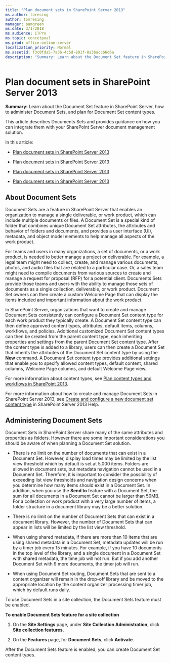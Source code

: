 ```yaml
---
title: "Plan document sets in SharePoint Server 2013"
ms.author: toresing
author: tomresing
manager: pamgreen
ms.date: 3/1/2018
ms.audience: ITPro
ms.topic: concetpual
ms.prod: office-online-server
localization_priority: Normal
ms.assetid: f3c0fda5-7a36-4c5d-801f-8a3baccb6d6a
description: "Summary: Learn about the Document Set feature in SharePoint Server, how to administer Document Sets, and plan for Document Set content types."
---
```


# Plan document sets in SharePoint Server 2013

 **Summary:** Learn about the Document Set feature in SharePoint Server, how to administer Document Sets, and plan for Document Set content types. 
  
This article describes Documents Sets and provides guidance on how you can integrate them with your SharePoint Server document management solution.
  
In this article:
  
- [Plan document sets in SharePoint Server 2013](http://technet.microsoft.com/library/41f29775-f3f6-4eb7-ab2f-56f9fe331f8a%28Office.14%29.aspx#bkmk_about_ds)
    
- [Plan document sets in SharePoint Server 2013](http://technet.microsoft.com/library/41f29775-f3f6-4eb7-ab2f-56f9fe331f8a%28Office.14%29.aspx#bkmk_admin_ds)
    
- [Plan document sets in SharePoint Server 2013](http://technet.microsoft.com/library/41f29775-f3f6-4eb7-ab2f-56f9fe331f8a%28Office.14%29.aspx#bkmk_plan_docsets)
    
- [Plan document sets in SharePoint Server 2013](http://technet.microsoft.com/library/41f29775-f3f6-4eb7-ab2f-56f9fe331f8a%28Office.14%29.aspx#worksheets)
    
## About Document Sets
<a name="bkmk_about_ds"> </a>

Document Sets are a feature in SharePoint Server that enables an organization to manage a single deliverable, or work product, which can include multiple documents or files. A Document Set is a special kind of folder that combines unique Document Set attributes, the attributes and behavior of folders and documents, and provides a user interface (UI), metadata, and object model elements to help manage all aspects of the work product.
  
For teams and users in many organizations, a set of documents, or a work product, is needed to better manage a project or deliverable. For example, a legal team might need to collect, create, and manage various documents, photos, and audio files that are related to a particular case. Or, a sales team might need to compile documents from various sources to create and manage a request for proposal (RFP) for a potential client. Documents Sets provide those teams and users with the ability to manage those sets of documents as a single collection, deliverable, or work product. Document Set owners can then create a custom Welcome Page that can display the items included and important information about the work product.
  
In SharePoint Server, organizations that want to create and manage Document Sets consistently can configure a Document Set content type for each work product they typically create. A Document Set content type can then define approved content types, attributes, default items, columns, workflows, and policies. Additional customized Document Set content types can then be created from the parent content type, each inheriting properties and settings from the parent Document Set content type. After the content type is added to a library, users can then create a Document Set that inherits the attributes of the Document Set content type by using the **New** command. A Document Set content type provides additional settings that enable you to specify allowed content types, default content, shared columns, Welcome Page columns, and default Welcome Page view. 
  
For more information about content types, see [Plan content types and workflows in SharePoint 2013](http://technet.microsoft.com/library/63bb092a-00fe-45ff-a4b8-d8be998d1a3c%28Office.14%29.aspx).
  
For more information about how to create and manage Document Sets in SharePoint Server 2013, see [Create and configure a new document set content type](https://office.microsoft.com/en-us/sharepoint-server-help/create-and-configure-a-new-document-set-content-type-HA102773262.aspx?CTT=1) in SharePoint Server 2013 Help. 
  
## Administering Document Sets
<a name="bkmk_admin_ds"> </a>

Document Sets in SharePoint Server share many of the same attributes and properties as folders. However there are some important considerations you should be aware of when planning a Document Set solution.
  
- There is no limit on the number of documents that can exist in a Document Set. However, display load times may be limited by the list view threshold which by default is set at 5,000 items. Folders are allowed in document sets, but metadata navigation cannot be used in a Document Set. Therefore, it is important to consider the possibility of exceeding list view thresholds and navigation design concerns when you determine how many items should exist in a Document Set. In addition, when you use the **Send to** feature with a Document Set, the sum for all documents in a Document Set cannot be larger than 50MB. For a collection or work product with a very large number of items, a folder structure in a document library may be a better solution. 
    
- There is no limit on the number of Document Sets that can exist in a document library. However, the number of Document Sets that can appear in lists will be limited by the list view threshold.
    
- When using shared metadata, if there are more than 10 items that are using shared metadata in a Document Set, metadata updates will be run by a timer job every 15 minutes. For example, if you have 10 documents in the top level of the library, and a single document in a Document Set with shared metadata, the time job will not run. But if you add another Document Set with 9 more documents, the timer job will run.
    
- When using Document Set routing, Document Sets that are sent to a content organizer will remain in the drop-off library and be moved to the appropriate location by the content organizer processing timer job, which by default runs daily.
    
To use Document Sets in a site collection, the Document Sets feature must be enabled.
  
 **To enable Document Sets feature for a site collection**
  
1. On the **Site Settings** page, under **Site Collection Administration**, click **Site collection features**.
    
2. On the **Features** page, for **Document Sets**, click **Activate**.
    
After the Document Sets feature is enabled, you can create Document Set content types.
  

